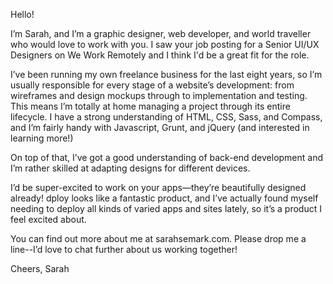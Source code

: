 Hello!

I’m Sarah, and I’m a graphic designer, web developer, and world traveller who would love to work with you. I saw your job posting for a Senior UI/UX Designers on We Work Remotely and I think I'd be a great fit for the role.

I’ve been running my own freelance business for the last eight years, so I’m usually responsible for every stage of a website’s development: from wireframes and design mockups through to implementation and testing. This means I’m totally at home managing a project through its entire lifecycle. I have a strong understanding of HTML, CSS, Sass, and Compass, and I’m fairly handy with Javascript, Grunt, and jQuery (and interested in learning more!)

On top of that, I’ve got a good understanding of back-end development and I’m rather skilled at adapting designs for different devices.

I’d be super-excited to work on your apps—they’re beautifully designed already! dploy looks like a fantastic product, and I’ve actually found myself needing to deploy all kinds of varied apps and sites lately, so it’s a product I feel excited about.

You can find out more about me at sarahsemark.com. Please drop me a line--I’d love to chat further about us working together!

Cheers,
Sarah
